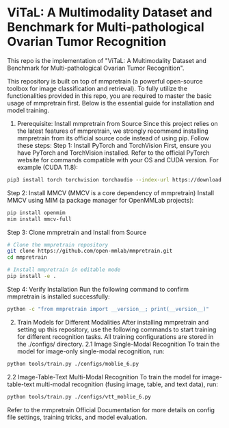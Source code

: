 # ViTaL: A Multimodality Dataset and Benchmark for Multi-pathological Ovarian Tumor Recognition
This repo is the implementation of "ViTaL: A Multimodality Dataset and Benchmark for Multi-pathological Ovarian Tumor Recognition".

This repository is built on top of mmpretrain (a powerful open-source toolbox for image classification and retrieval). To fully utilize the functionalities provided in this repo, you are required to master the basic usage of mmpretrain first. Below is the essential guide for installation and model training.
1. Prerequisite: Install mmpretrain from Source
Since this project relies on the latest features of mmpretrain, we strongly recommend installing mmpretrain from its official source code instead of using pip. Follow these steps:
Step 1: Install PyTorch and TorchVision
First, ensure you have PyTorch and TorchVision installed. Refer to the official PyTorch website for commands compatible with your OS and CUDA version. For example (CUDA 11.8):
```bash
pip3 install torch torchvision torchaudio --index-url https://download.pytorch.org/whl/cu118
```

Step 2: Install MMCV (MMCV is a core dependency of mmpretrain)
Install MMCV using MIM (a package manager for OpenMMLab projects):
```bash
pip install openmim
mim install mmcv-full
```

Step 3: Clone mmpretrain and Install from Source
```bash
# Clone the mmpretrain repository
git clone https://github.com/open-mmlab/mmpretrain.git
cd mmpretrain

# Install mmpretrain in editable mode
pip install -e .
```
Step 4: Verify Installation
Run the following command to confirm mmpretrain is installed successfully:
```bash
python -c "from mmpretrain import __version__; print(__version__)"
```
2. Train Models for Different Modalities
After installing mmpretrain and setting up this repository, use the following commands to start training for different recognition tasks. All training configurations are stored in the ./configs/ directory.
2.1 Image Single-Modal Recognition
To train the model for image-only single-modal recognition, run:
```bash
python tools/train.py ./configs/moblie_6.py
```

2.2 Image-Table-Text Multi-Modal Recognition
To train the model for image-table-text multi-modal recognition (fusing image, table, and text data), run:
```bash
python tools/train.py ./configs/vtt_moblie_6.py
```

Refer to the mmpretrain Official Documentation for more details on config file settings, training tricks, and model evaluation.

